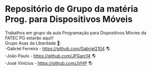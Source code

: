 # Repositório de Grupo da matéria Prog. para Dispositivos Móveis</h2>
 Trabalhos em grupo da aula Programação para Dispositivos Móvies da FATEC PG estarão aqui!!
 <br/>
Grupo Asas da Liberdade :eagle::<br/>
-Gabriel Ferreira - https://github.com/Gabriel2104 🌎<br/>
-João Paulo - https://github.com/JPGarc14 🌎<br/>
-José Vinícius - https://github.com/JVHP 🌎<br/>
 
